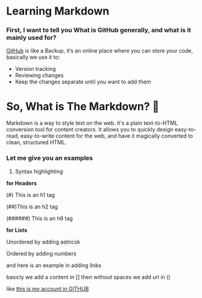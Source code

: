 # Learning Markdown

### First, I want to tell you What is **GitHub generally**, and what is it mainly used for? 

[GitHub](https://github.com/) is like a Backup, it’s an online place where you can store your code, basically we use it to: 
* Version tracking
* Reviewing changes 
* Keep the changes separate until you want to add them


# So, What is The Markdown? :thinking:

Markdown is a way to style text on the web. it's a plain text-to-HTML conversion tool for content creators. It allows you to quickly design easy-to-read, easy-to-write content for the web, and have it magically converted to clean, structured HTML. 

### Let me give you an examples 

1. Syntax highlighting

**for Headers** 

(#) This is an h1 tag

(##)This is an h2 tag

(######) This is an h6 tag

 **for Lists** 
 
Unordered by adding astricsk 

Ordered by adding numbers 


and here is an example in adding links 

basicly we add a content in [] then without spaces we add url in () 

like [this is my account in GITHUB](https://github.com/MaramhMohammad) 

 


